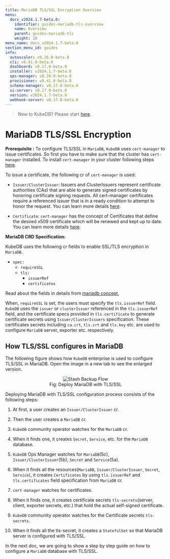 ```yaml
---
title: MariaDB TLS/SSL Encryption Overview
menu:
  docs_v2024.1.7-beta.0:
    identifier: guides-mariadb-tls-overview
    name: Overview
    parent: guides-mariadb-tls
    weight: 10
menu_name: docs_v2024.1.7-beta.0
section_menu_id: guides
info:
  autoscaler: v0.26.0-beta.0
  cli: v0.41.0-beta.0
  dashboard: v0.17.0-beta.0
  installer: v2024.1.7-beta.0
  ops-manager: v0.28.0-beta.0
  provisioner: v0.41.0-beta.0
  schema-manager: v0.17.0-beta.0
  ui-server: v0.17.0-beta.0
  version: v2024.1.7-beta.0
  webhook-server: v0.17.0-beta.0
---
```


> New to KubeDB? Please start [here](/docs/v2024.1.7-beta.0/README).

# MariaDB TLS/SSL Encryption

**Prerequisite :** To configure TLS/SSL in `MariaDB`, `KubeDB` uses `cert-manager` to issue certificates. So first you have to make sure that the cluster has `cert-manager` installed. To install `cert-manager` in your cluster following steps [here](https://cert-manager.io/docs/installation/kubernetes/).

To issue a certificate, the following cr of `cert-manager` is used:

- `Issuer/ClusterIssuer`: Issuers and ClusterIssuers represent certificate authorities (CAs) that are able to generate signed certificates by honoring certificate signing requests. All cert-manager certificates require a referenced issuer that is in a ready condition to attempt to honor the request. You can learn more details [here](https://cert-manager.io/docs/concepts/issuer/).

- `Certificate`: `cert-manager` has the concept of Certificates that define the desired x509 certificate which will be renewed and kept up to date. You can learn more details [here](https://cert-manager.io/docs/concepts/certificate/).

**MariaDB CRD Specification:**

KubeDB uses the following cr fields to enable SSL/TLS encryption in `MariaDB`.

- `spec:`
  - `requireSSL`
  - `tls:`
    - `issuerRef`
    - `certificates`

Read about the fields in details from [mariadb concept](/docs/v2024.1.7-beta.0/guides/mariadb/concepts/mariadb/#spectls),

When, `requireSSL` is set, the users must specify the `tls.issuerRef` field. `KubeDB` uses the `issuer` or `clusterIssuer` referenced in the `tls.issuerRef` field, and the certificate specs provided in `tls.certificate` to generate certificate secrets using `Issuer/ClusterIssuers` specification. These certificates secrets including `ca.crt`, `tls.crt` and `tls.key` etc. are used to configure `MariaDB` server, exporter etc. respectively.

## How TLS/SSL configures in MariaDB

The following figure shows how `KubeDB` enterprise is used to configure TLS/SSL in MariaDB. Open the image in a new tab to see the enlarged version.

<figure align="center">
  <img alt="Stash Backup Flow" src="/docs/v2024.1.7-beta.0/guides/mariadb/tls/overview/images/md-tls-ssl.png">
<figcaption align="center">Fig: Deploy MariaDB with TLS/SSL</figcaption>
</figure>

Deploying MariaDB with TLS/SSL configuration process consists of the following steps:

1. At first, a user creates an `Issuer/ClusterIssuer` cr.

2. Then the user creates a `MariaDB` cr.

3. `KubeDB` community operator watches for the `MariaDB` cr.

4. When it finds one, it creates `Secret`, `Service`, etc. for the `MariaDB` database.

5. `KubeDB` Ops Manager watches for `MariaDB`(5c), `Issuer/ClusterIssuer`(5b), `Secret` and `Service`(5a).

6. When it finds all the resources(`MariaDB`, `Issuer/ClusterIssuer`, `Secret`, `Service`), it creates `Certificates` by using `tls.issuerRef` and `tls.certificates` field specification from `MariaDB` cr.

7. `cert-manager` watches for certificates.

8. When it finds one, it creates certificate secrets `tls-secrets`(server, client, exporter secrets, etc.) that hold the actual self-signed certificate.

9. `KubeDB` community operator watches for the Certificate secrets `tls-secrets`.

10. When it finds all the tls-secret, it creates a `StatefulSet` so that MariaDB server is configured with TLS/SSL.

In the next doc, we are going to show a step by step guide on how to configure a `MariaDB` database with TLS/SSL.
